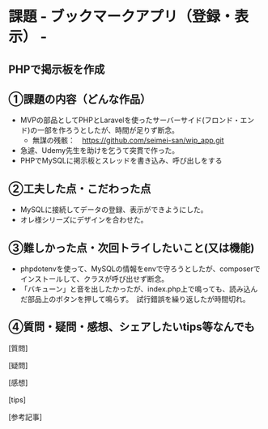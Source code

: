 # 課題 - ブックマークアプリ（登録・表示） -　
## PHPで掲示板を作成

## ①課題の内容（どんな作品）
- MVPの部品としてPHPとLaravelを使ったサーバーサイド(フロンド・エンド)の一部を作ろうとしたが、時間が足りず断念。
  - 無謀の残骸：　https://github.com/seimei-san/wip_app.git
- 急遽、Udemy先生を助けを乞うて突貫で作った。
- PHPでMySQLに掲示板とスレッドを書き込み、呼び出しをする


## ②工夫した点・こだわった点
- MySQLに接続してデータの登録、表示ができようにした。
- オレ様シリーズにデザインを合わせた。

## ③難しかった点・次回トライしたいこと(又は機能)
- phpdotenvを使って、MySQLの情報をenvで守ろうとしたが、composerでインストールして、クラスが呼び出せず断念。
- 「バキューン」と音を出したかったが、index.php上で鳴っても、読み込んだ部品上のボタンを押して鳴らず。　試行錯誤を繰り返したが時間切れ。

## ④質問・疑問・感想、シェアしたいtips等なんでも
[質問]


[疑問]　


[感想]　
  

[tips]　
  

[参考記事]
